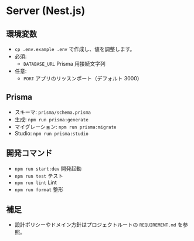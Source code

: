 # Server (Nest.js)

## 環境変数

- `cp .env.example .env` で作成し、値を調整します。
- 必須:
  - `DATABASE_URL` Prisma 用接続文字列
- 任意:
  - `PORT` アプリのリッスンポート（デフォルト 3000）

## Prisma

- スキーマ: `prisma/schema.prisma`
- 生成: `npm run prisma:generate`
- マイグレーション: `npm run prisma:migrate`
- Studio: `npm run prisma:studio`

## 開発コマンド

- `npm run start:dev` 開発起動
- `npm run test` テスト
- `npm run lint` Lint
- `npm run format` 整形

## 補足

- 設計ポリシーやドメイン方針はプロジェクトルートの `REQUIREMENT.md` を参照。
